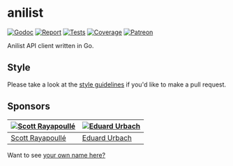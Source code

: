 # anilist

[![Godoc][godoc-image]][godoc-url]
[![Report][report-image]][report-url]
[![Tests][tests-image]][tests-url]
[![Coverage][coverage-image]][coverage-url]
[![Patreon][patreon-image]][patreon-url]

Anilist API client written in Go.

## Style

Please take a look at the [style guidelines](https://github.com/akyoto/quality/blob/master/STYLE.md) if you'd like to make a pull request.

## Sponsors

| [![Scott Rayapoullé](https://avatars3.githubusercontent.com/u/11772084?s=70&v=4)](https://github.com/soulcramer) | [![Eduard Urbach](https://avatars2.githubusercontent.com/u/438936?s=70&v=4)](https://twitter.com/eduardurbach) |
| --- | --- |
| [Scott Rayapoullé](https://github.com/soulcramer) | [Eduard Urbach](https://eduardurbach.com) |

Want to see [your own name here?](https://www.patreon.com/eduardurbach)

[godoc-image]: https://godoc.org/github.com/animenotifier/anilist?status.svg
[godoc-url]: https://godoc.org/github.com/animenotifier/anilist
[report-image]: https://goreportcard.com/badge/github.com/animenotifier/anilist
[report-url]: https://goreportcard.com/report/github.com/animenotifier/anilist
[tests-image]: https://cloud.drone.io/api/badges/animenotifier/anilist/status.svg
[tests-url]: https://cloud.drone.io/animenotifier/anilist
[coverage-image]: https://codecov.io/gh/animenotifier/anilist/graph/badge.svg
[coverage-url]: https://codecov.io/gh/animenotifier/anilist
[patreon-image]: https://img.shields.io/badge/patreon-donate-green.svg
[patreon-url]: https://www.patreon.com/eduardurbach
